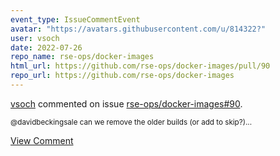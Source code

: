 ```yaml
---
event_type: IssueCommentEvent
avatar: "https://avatars.githubusercontent.com/u/814322?"
user: vsoch
date: 2022-07-26
repo_name: rse-ops/docker-images
html_url: https://github.com/rse-ops/docker-images/pull/90
repo_url: https://github.com/rse-ops/docker-images
---
```


<a href='https://github.com/vsoch' target='_blank'>vsoch</a> commented on issue <a href='https://github.com/rse-ops/docker-images/pull/90' target='_blank'>rse-ops/docker-images#90</a>.

<small>@davidbeckingsale can we remove the older builds (or add to skip?)...</small>

<a href='https://github.com/rse-ops/docker-images/pull/90' target='_blank'>View Comment</a>
